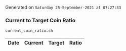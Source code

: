 Generated on `Saturday 25-September-2021 at 07:27:33`

### Current to Target Coin Ratio
`current_coin_ratio.sh`

Date|Current|Target|Ratio
---|---|---|---
